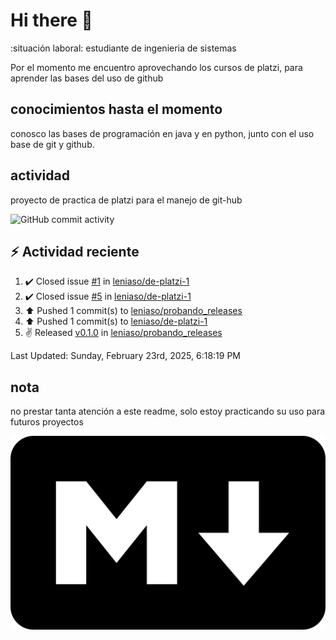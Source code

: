 # Hi there 👋

:situación laboral: estudiante de ingenieria de sistemas

Por el momento me encuentro aprovechando los cursos de platzi, para aprender las bases del uso de github

## conocimientos hasta el momento

conosco las bases de programación en java y en python, junto con el uso base de git y github.


## actividad 

proyecto de practica de platzi para el manejo de git-hub

![GitHub commit activity](https://img.shields.io/github/commit-activity/m/leniaso/de-platzi-1)



## :zap: Actividad reciente
<!--RECENT_ACTIVITY:start-->
1. ✔️ Closed issue [#1](https://github.com/leniaso/de-platzi-1/issues/1) in [leniaso/de-platzi-1](https://github.com/leniaso/de-platzi-1)<br>
2. ✔️ Closed issue [#5](https://github.com/leniaso/de-platzi-1/issues/5) in [leniaso/de-platzi-1](https://github.com/leniaso/de-platzi-1)<br>
3. ⬆️ Pushed 1 commit(s) to [leniaso/probando_releases](https://github.com/leniaso/probando_releases)<br>
4. ⬆️ Pushed 1 commit(s) to [leniaso/de-platzi-1](https://github.com/leniaso/de-platzi-1)<br>
5. ✌️ Released [v0.1.0](https://github.com/leniaso/probando_releases/releases/tag/v0.1.0) in [leniaso/probando_releases](https://github.com/leniaso/probando_releases)<br>
<!--RECENT_ACTIVITY:end-->
<!--RECENT_ACTIVITY:last_update-->
Last Updated: Sunday, February 23rd, 2025, 6:18:19 PM
<!--RECENT_ACTIVITY:last_update_end-->

## nota

no prestar tanta atención a este readme, solo estoy practicando su uso para futuros proyectos

![Markdown page](/images/markdown-image.png)

